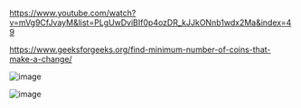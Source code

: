 https://www.youtube.com/watch?v=mVg9CfJvayM&list=PLgUwDviBIf0p4ozDR_kJJkONnb1wdx2Ma&index=49

https://www.geeksforgeeks.org/find-minimum-number-of-coins-that-make-a-change/

![image](https://user-images.githubusercontent.com/53824950/142721316-6e3602d5-7469-438f-806a-8299981ed1c5.png)

![image](https://user-images.githubusercontent.com/53824950/142721322-bc994022-0600-4ac7-af87-3894873b656c.png)
